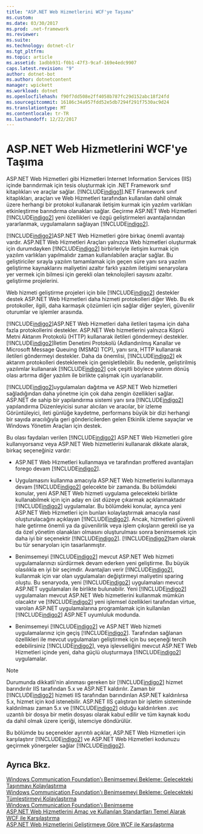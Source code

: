 ```yaml
---
title: "ASP.NET Web Hizmetlerini WCF'ye Taşıma"
ms.custom: 
ms.date: 03/30/2017
ms.prod: .net-framework
ms.reviewer: 
ms.suite: 
ms.technology: dotnet-clr
ms.tgt_pltfrm: 
ms.topic: article
ms.assetid: 1adbb931-f0b1-47f3-9caf-169e4edc9907
caps.latest.revision: "9"
author: dotnet-bot
ms.author: dotnetcontent
manager: wpickett
ms.workload: dotnet
ms.openlocfilehash: f90f7dd508e2ff4058b787fc29d152abc18f24fd
ms.sourcegitcommit: 16186c34a957fdd52e5db7294f291f7530ac9d24
ms.translationtype: MT
ms.contentlocale: tr-TR
ms.lasthandoff: 12/22/2017
---
```

# <a name="migrating-aspnet-web-services-to-wcf"></a>ASP.NET Web Hizmetlerini WCF'ye Taşıma
ASP.NET Web Hizmetleri gibi Hizmetleri Internet Information Services (IIS) içinde barındırmak için tesis oluşturmak için .NET Framework sınıf kitaplıkları ve araçlar sağlar. [!INCLUDE[indigo1](../../../../includes/indigo1-md.md)].NET Framework sınıf kitaplıkları, araçları ve Web Hizmetleri tarafından kullanılan dahil olmak üzere herhangi bir protokol kullanarak iletişim kurmak için yazılım varlıkları etkinleştirme barındırma olanakları sağlar.  Geçirme ASP.NET Web Hizmetleri [!INCLUDE[indigo2](../../../../includes/indigo2-md.md)] yeni özellikleri ve özgü geliştirmeleri avantajlarından yararlanmak, uygulamaların sağlayan [!INCLUDE[indigo2](../../../../includes/indigo2-md.md)].  
  
 [!INCLUDE[indigo2](../../../../includes/indigo2-md.md)]ASP.NET Web Hizmetleri göre birkaç önemli avantajı vardır. ASP.NET Web Hizmetleri Araçları yalnızca Web hizmetleri oluşturmak için durumdayken [!INCLUDE[indigo2](../../../../includes/indigo2-md.md)] birbirleriyle iletişim kurmak için yazılım varlıkları yapılmalıdır zaman kullanılabilen araçlar sağlar. Bu geliştiriciler sırayla yazılım tamamlamak için geçen süre yanı sıra yazılım geliştirme kaynaklarını maliyetini azaltır farklı yazılım iletişimi senaryolara yer vermek için bilmesi için gerekli olan teknolojileri sayısını azaltır. geliştirme projelerini.  
  
 Web hizmeti geliştirme projeleri için bile [!INCLUDE[indigo2](../../../../includes/indigo2-md.md)] destekler destek ASP.NET Web Hizmetleri daha hizmeti protokolleri diğer Web. Bu ek protokoller, ilgili, daha karmaşık çözümleri için sağlar diğer şeyleri, güvenilir oturumlar ve işlemler arasında.  
  
 [!INCLUDE[indigo2](../../../../includes/indigo2-md.md)]ASP.NET Web Hizmetleri daha iletileri taşıma için daha fazla protokollerini destekler. ASP.NET Web hizmetlerini yalnızca Köprü Metni Aktarım Protokolü (HTTP) kullanarak iletileri göndermeyi destekler. [!INCLUDE[indigo2](../../../../includes/indigo2-md.md)]İletim Denetimi Protokolü (Adlandırılmış Kanallar ve Microsoft Message Queuing (MSMQ) TCP), yanı sıra, HTTP kullanarak iletileri göndermeyi destekler. Daha da önemlisi, [!INCLUDE[indigo2](../../../../includes/indigo2-md.md)] ek aktarım protokolleri desteklemek için genişletilebilir. Bu nedenle, geliştirilmiş yazılımlar kullanarak [!INCLUDE[indigo2](../../../../includes/indigo2-md.md)] çok çeşitli böylece yatırım dönüş olası artırma diğer yazılım ile birlikte çalışmak için uyarlanabilir.  
  
 [!INCLUDE[indigo2](../../../../includes/indigo2-md.md)]uygulamaları dağıtma ve ASP.NET Web hizmetleri sağladığından daha yönetme için çok daha zengin özellikleri sağlar. ASP.NET de sahip bir yapılandırma sistemi yanı sıra [!INCLUDE[indigo2](../../../../includes/indigo2-md.md)] yapılandırma Düzenleyicisi sunar alıcıları ve aracılar, bir izleme Görüntüleyici, ileti günlüğe kaydetme, performans büyük bir dizi herhangi bir sayıda aracılığıyla geri göndericilerden gelen Etkinlik izleme sayaçlar ve Windows Yönetim Araçları için destek.  
  
 Bu olası faydaları verilen [!INCLUDE[indigo2](../../../../includes/indigo2-md.md)] ASP.NET Web Hizmetleri göre kullanıyorsanız veya ASP.NET Web hizmetlerini kullanarak dikkate alarak, birkaç seçeneğiniz vardır:  
  
-   ASP.NET Web Hizmetleri kullanmaya ve tarafından proffered avantajları forego devam [!INCLUDE[indigo2](../../../../includes/indigo2-md.md)].  
  
-   Uygulamasını kullanma amacıyla ASP.NET Web hizmetlerini kullanmaya devam [!INCLUDE[indigo2](../../../../includes/indigo2-md.md)] gelecekte bir zamanda. Bu bölümdeki konular, yeni ASP.NET Web hizmeti uygulama gelecekteki birlikte kullanabilmek için için aday en üst düzeye çıkarmak açıklanmaktadır [!INCLUDE[indigo2](../../../../includes/indigo2-md.md)] uygulamalar. Bu bölümdeki konular, ayrıca yeni ASP.NET Web Hizmetleri için bunları kolaylaştırmak amacıyla nasıl oluşturulacağını açıklayan [!INCLUDE[indigo2](../../../../includes/indigo2-md.md)]. Ancak, hizmetleri güvenli hale getirme önemli ya da güvenilirlik veya işlem çıkışların gerekli ise ya da özel yönetim olanakları olmasını oluşturulması sonra benimsemek için daha iyi bir seçenektir [!INCLUDE[indigo2](../../../../includes/indigo2-md.md)]. [!INCLUDE[indigo2](../../../../includes/indigo2-md.md)]tam olarak bu tür senaryoları için tasarlanmıştır.  
  
-   Benimsemeyi [!INCLUDE[indigo2](../../../../includes/indigo2-md.md)] mevcut ASP.NET Web hizmeti uygulamalarınızı sürdürmek devam ederken yeni geliştirme. Bu büyük olasılıkla en iyi bir seçimdir. Avantajları verir [!INCLUDE[indigo2](../../../../includes/indigo2-md.md)], kullanmak için var olan uygulamaları değiştirmeyi maliyetini sparing oluştu. Bu senaryoda, yeni [!INCLUDE[indigo2](../../../../includes/indigo2-md.md)] uygulamaları mevcut ASP.NET uygulamaları ile birlikte bulunabilir. Yeni [!INCLUDE[indigo2](../../../../includes/indigo2-md.md)] uygulamaları mevcut ASP.NET Web hizmetlerini kullanmak mümkün olacaktır ve [!INCLUDE[indigo2](../../../../includes/indigo2-md.md)] yeni işlemsel özellikleri tarafından virtue, varolan ASP.NET uygulamalarına programlamak için kullanılan [!INCLUDE[indigo2](../../../../includes/indigo2-md.md)] ASP.NET uyumluluk modunda.  
  
-   Benimsemeyi [!INCLUDE[indigo2](../../../../includes/indigo2-md.md)] ve ASP.NET Web hizmeti uygulamalarınız için geçiş [!INCLUDE[indigo2](../../../../includes/indigo2-md.md)]. Tarafından sağlanan özellikleri ile mevcut uygulamaları geliştirmek için bu seçeneği tercih edebilirsiniz [!INCLUDE[indigo2](../../../../includes/indigo2-md.md)], veya işlevselliğini mevcut ASP.NET Web Hizmetleri içinde yeni, daha güçlü oluşturmaya [!INCLUDE[indigo2](../../../../includes/indigo2-md.md)] uygulamalar.  
  
> [!NOTE]
>  Durumunda dikkatli'nin alınması gereken bir [!INCLUDE[indigo2](../../../../includes/indigo2-md.md)] hizmet barındırılır IIS tarafından 5.x ve ASP.NET kaldırılır. Zaman bir [!INCLUDE[indigo2](../../../../includes/indigo2-md.md)] hizmeti IIS tarafından barındırılan ASP.NET kaldırılırsa 5.x, hizmet için kod istenebilir. ASP.NET IIS çalıştıran bir işletim sisteminde kaldırılması zaman 5.x ve [!INCLUDE[indigo2](../../../../includes/indigo2-md.md)] olduğu kaldırılırken .svc uzantılı bir dosya bir metin dosyası olarak kabul edilir ve tüm kaynak kodu da dahil olmak üzere içeriği, istemciye döndürülür.  
  
 Bu bölümde bu seçenekler ayrıntılı açıklar, ASP.NET Web Hizmetleri için karşılaştırır [!INCLUDE[indigo2](../../../../includes/indigo2-md.md)] ve ASP.NET Web Hizmetleri kodunuzu geçirmek yönergeler sağlar [!INCLUDE[indigo2](../../../../includes/indigo2-md.md)].  
  
## <a name="see-also"></a>Ayrıca Bkz.  
 [Windows Communication Foundation'ı Benimsemeyi Bekleme: Gelecekteki Taşınmayı Kolaylaştırma](../../../../docs/framework/wcf/feature-details/anticipating-adopting-wcf-migration.md)  
 [Windows Communication Foundation'ı Benimsemeyi Bekleme: Gelecekteki Tümleştirmeyi Kolaylaştırma](../../../../docs/framework/wcf/feature-details/anticipating-adopting-the-wcf-easing-future-integration.md)  
 [Windows Communication Foundation'ı Benimseme](../../../../docs/framework/wcf/feature-details/adopting-wcf.md)  
 [ASP.NET Web Hizmetlerini Amaç ve Kullanılan Standartları Temel Alarak WCF ile Karşılaştırma](../../../../docs/framework/wcf/feature-details/comparing-aspnet-web-services-to-wcf-based-on-purpose-and-standards-used.md)  
 [ASP.NET Web Hizmetlerini Geliştirmeye Göre WCF ile Karşılaştırma](../../../../docs/framework/wcf/feature-details/comparing-aspnet-web-services-to-wcf-based-on-development.md)
